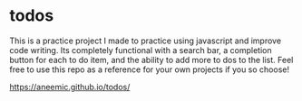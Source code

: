 # todos

This is a practice project I made to practice using javascript and improve code writing. Its completely functional with a search bar, a completion button for each to do item, and the ability to add more to dos to the list. Feel free to use this repo as a reference for your own projects if you so choose!

https://aneemic.github.io/todos/
